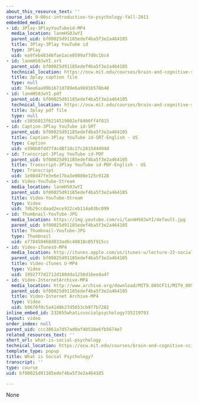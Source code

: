 ```yaml
---
about_this_resource_text: ''
course_id: 9-00sc-introduction-to-psychology-fall-2011
embedded_media:
- id: 3Play-3PlayYouTubeid-MP4
  media_location: lanmHS0JwYI
  parent_uid: bf00025d91185edef4ba5f3e2a464105
  title: 3Play-3Play YouTube id
  type: 3Play
  uid: ea9feb48346fae1ace0599af7d0c1bc4
- id: lanmHS0JwYI.srt
  parent_uid: bf00025d91185edef4ba5f3e2a464105
  technical_location: https://ocw.mit.edu/courses/brain-and-cognitive-sciences/9-00sc-introduction-to-psychology-fall-2011/social-psychology-i/what-is-social-psychology/lanmHS0JwYI.srt
  title: 3play caption file
  type: null
  uid: 74ee6aa99b1671d789e6a96916570b48
- id: lanmHS0JwYI.pdf
  parent_uid: bf00025d91185edef4ba5f3e2a464105
  technical_location: https://ocw.mit.edu/courses/brain-and-cognitive-sciences/9-00sc-introduction-to-psychology-fall-2011/social-psychology-i/what-is-social-psychology/lanmHS0JwYI.pdf
  title: 3play pdf file
  type: null
  uid: c3856013f6214519082ef8400ff4f815
- id: Caption-3Play YouTube id-SRT
  parent_uid: bf00025d91185edef4ba5f3e2a464105
  title: Caption-3Play YouTube id-SRT-English - US
  type: Caption
  uid: e396b8fdd7f4cd8f24c27c281544494d
- id: Transcript-3Play YouTube id-PDF
  parent_uid: bf00025d91185edef4ba5f3e2a464105
  title: Transcript-3Play YouTube id-PDF-English - US
  type: Transcript
  uid: 1e98d47fe3e6e17ba3e0080e125c9128
- id: Video-YouTube-Stream
  media_location: lanmHS0JwYI
  parent_uid: bf00025d91185edef4ba5f3e2a464105
  title: Video-YouTube-Stream
  type: Video
  uid: 7db29ccdaad2ece922ceb114a03bc099
- id: Thumbnail-YouTube-JPG
  media_location: https://img.youtube.com/vi/lanmHS0JwYI/default.jpg
  parent_uid: bf00025d91185edef4ba5f3e2a464105
  title: Thumbnail-YouTube-JPG
  type: Thumbnail
  uid: e778459468d033ad6c40818c05f915cc
- id: Video-iTunesU-MP4
  media_location: http://itunes.apple.com/us/itunes-u/lecture-22-social-psychology/id501335817?i=111090554
  parent_uid: bf00025d91185edef4ba5f3e2a464105
  title: Video-iTunes U-MP4
  type: Video
  uid: 1992777d2712d180dda1256d16ee4a47
- id: Video-InternetArchive-MP4
  media_location: http://www.archive.org/download/MIT9.00SCF11/MIT9_00SCF11_lec22_300k.mp4
  parent_uid: bf00025d91185edef4ba5f3e2a464105
  title: Video-Internet Archive-MP4
  type: Video
  uid: b9670f0c5a41d8b27d5653cb977b7282
inline_embed_id: 232655whatissocialpsychology?35219793
layout: video
order_index: null
parent_uid: ccc3861a7d57ad0af40518e6fb5674e7
related_resources_text: ''
short_url: what-is-social-psychology
technical_location: https://ocw.mit.edu/courses/brain-and-cognitive-sciences/9-00sc-introduction-to-psychology-fall-2011/social-psychology-i/what-is-social-psychology
template_type: popup
title: What is Social Psychology?
transcript: ''
type: course
uid: bf00025d91185edef4ba5f3e2a464105

---
```

None
